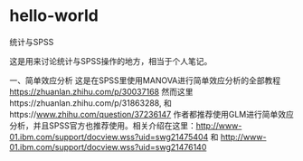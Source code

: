 # hello-world
统计与SPSS

这是用来讨论统计与SPSS操作的地方，相当于个人笔记。

一、简单效应分析
这是在SPSS里使用MANOVA进行简单效应分析的全部教程 https://zhuanlan.zhihu.com/p/30037168
然而这里https://zhuanlan.zhihu.com/p/31863288, 和https://www.zhihu.com/question/37236147
作者都推荐使用GLM进行简单效应分析，并且SPSS官方也推荐使用。相关介绍在这里：http://www-01.ibm.com/support/docview.wss?uid=swg21475404 和
http://www-01.ibm.com/support/docview.wss?uid=swg21476140
